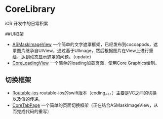 # CoreLibrary
iOS 开发中的日常积累

##UI框架
- [ASMaskImageView](https://github.com/zkh90644/ASMaskImageView) 一个简单的文字遮罩框架，已经发布到cocoapods，遮罩图片继承自UIView，通过基于UIImage，然后根据图片在View上进行重绘，达到动态显示遮罩的问题。（update）
- [CoreLoadingView](https://github.com/zkh90644/CoreLoadingView) 一个简单的loading加载页面，使用Core Graphics绘制。



## 切换框架

- [Routable-ios](https://github.com/zkh90644/Routable_iOS) routable-ios的swift版本（coding。。。）主要是VC之间的切换以及值的传递。
- [CoreTabPage](https://github.com/zkh90644/coreTabPage) 一个简单的页面切换框架（正在结合ASMaskImageView，从而完成代码的重写）